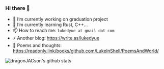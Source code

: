 ### Hi there 👋

- 🔭 I’m currently working on graduation project
- 🌱 I’m currently learning Rust, C++...
- 📫 How to reach me: ```lukedyue at gmail dot com```
- ⚡ Another blog: https://write.as/lukedyue
- 📜 Poems and thoughts: https://readonly.link/books/github.com/LukeInShell/PoemsAndWorld/

![dragonJACson's github stats](https://github-readme-stats.vercel.app/api?username=dragonjacson&show_icons=true&bg_color=fff&title_color=00557f&text_color=81736d&hide_border=true&icon_color=216e39)
